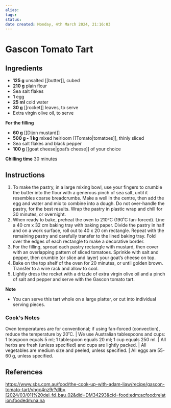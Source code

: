 ```yaml
---
alias: 
tags: 
status:
date created: Monday, 4th March 2024, 21:16:03
---
```


# Gascon Tomato Tart

## Ingredients

- **125 g** unsalted [[butter]], cubed
- **210 g** plain flour
- Sea salt flakes
- **1** egg
- **25 ml** cold water
- **30 g** [[rocket]] leaves, to serve
- Extra virgin olive oil, to serve

**For the filling**

- **60 g** [[Dijon mustard]]
- **500 g - 1 kg** mixed heirloom [[Tomato|tomatoes]], thinly sliced
- Sea salt flakes and black pepper
- **100 g** [[goat cheese|goat’s cheese]] of your choice

**Chilling time** 30 minutes

## Instructions

1. To make the pastry, in a large mixing bowl, use your fingers to crumble the butter into the flour with a generous pinch of sea salt, until it resembles coarse breadcrumbs. Make a well in the centre, then add the egg and water and mix to combine into a dough. Do not over-handle the pastry, for the best results. Wrap the pastry in plastic wrap and chill for 30 minutes, or overnight.
2. When ready to bake, preheat the oven to 210°C (190˚C fan-forced). Line a 40 cm x 32 cm baking tray with baking paper. Divide the pastry in half and on a work surface, roll out to 40 x 20 cm rectangle. Repeat with the remaining pastry and carefully transfer to the lined baking tray. Fold over the edges of each rectangle to make a decorative border.
3. For the filling, spread each pastry rectangle with mustard, then cover with an overlapping pattern of sliced tomatoes. Sprinkle with salt and pepper, then crumble (or slice and layer) your goat’s cheese on top.
4. Bake on the top shelf of the oven for 20 minutes, or until golden brown. Transfer to a wire rack and allow to cool.
5. Lightly dress the rocket with a drizzle of extra virgin olive oil and a pinch of salt and pepper and serve with the Gascon tomato tart.

**Note**

- You can serve this tart whole on a large platter, or cut into individual serving pieces.

### Cook's Notes

Oven temperatures are for conventional; if using fan-forced (convection), reduce the temperature by 20˚C. | We use Australian tablespoons and cups: 1 teaspoon equals 5 ml; 1 tablespoon equals 20 ml; 1 cup equals 250 ml. | All herbs are fresh (unless specified) and cups are lightly packed. | All vegetables are medium size and peeled, unless specified. | All eggs are 55-60 g, unless specified.

## References

https://www.sbs.com.au/food/the-cook-up-with-adam-liaw/recipe/gascon-tomato-tart/vhgc4nz9r?dlb=[2024/03/01]%20del_fd_bau_02&did=DM34293&cid=food:edm:acfood:relation:foodedm:na:na
